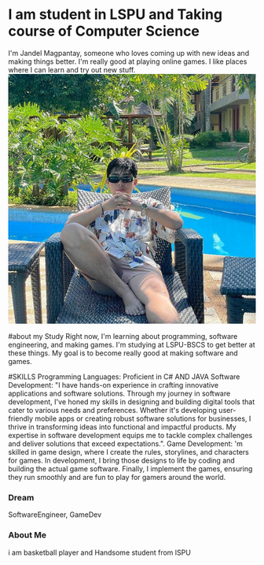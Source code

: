 # I am student in LSPU and Taking course of Computer Science
I'm Jandel Magpantay, someone who loves coming up with new ideas and making things better. I'm really good at playing online games. I like places where I can learn and try out new stuff.
![](/images/jandel.jpg)

#about my Study
Right now, I'm learning about programming, software engineering, and making games. I'm studying at LSPU-BSCS to get better at these things. My goal is to become really good at making software and games.

#SKILLS
Programming Languages: Proficient in C# AND JAVA
Software Development: "I have hands-on experience in crafting innovative applications and software solutions. Through my journey in software development, I've honed my skills in designing and building digital tools that cater to various needs and preferences. Whether it's developing user-friendly mobile apps or creating robust software solutions for businesses, I thrive in transforming ideas into functional and impactful products. My expertise in software development equips me to tackle complex challenges and deliver solutions that exceed expectations.".
Game Development: 'm skilled in game design, where I create the rules, storylines, and characters for games. In development, I bring those designs to life by coding and building the actual game software. Finally, I implement the games, ensuring they run smoothly and are fun to play for gamers around the world.

### Dream
SoftwareEngineer, GameDev

### About Me
i am basketball player and Handsome student from lSPU
